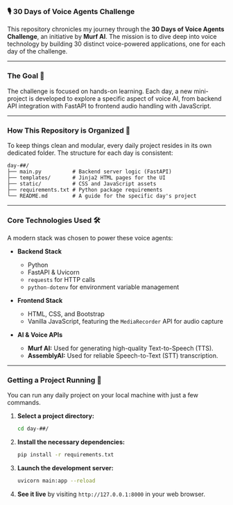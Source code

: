 
### 🎙️ 30 Days of Voice Agents Challenge

This repository chronicles my journey through the **30 Days of Voice Agents Challenge**, an initiative by **Murf AI**. The mission is to dive deep into voice technology by building 30 distinct voice-powered applications, one for each day of the challenge.

-----

### The Goal 🎯

The challenge is focused on hands-on learning. Each day, a new mini-project is developed to explore a specific aspect of voice AI, from backend API integration with FastAPI to frontend audio handling with JavaScript.

-----

### How This Repository is Organized 📂

To keep things clean and modular, every daily project resides in its own dedicated folder. The structure for each day is consistent:

```
day-##/
├── main.py          # Backend server logic (FastAPI)
├── templates/       # Jinja2 HTML pages for the UI
├── static/          # CSS and JavaScript assets
├── requirements.txt # Python package requirements
└── README.md        # A guide for the specific day's project
```

-----

### Core Technologies Used 🛠️

A modern stack was chosen to power these voice agents:

  * **Backend Stack**

      * Python
      * FastAPI & Uvicorn
      * `requests` for HTTP calls
      * `python-dotenv` for environment variable management

  * **Frontend Stack**

      * HTML, CSS, and Bootstrap
      * Vanilla JavaScript, featuring the `MediaRecorder` API for audio capture

  * **AI & Voice APIs**

      * **Murf AI:** Used for generating high-quality Text-to-Speech (TTS).
      * **AssemblyAI:** Used for reliable Speech-to-Text (STT) transcription.

-----

### Getting a Project Running 🚀

You can run any daily project on your local machine with just a few commands.

1.  **Select a project directory:**

    ```bash
    cd day-##/
    ```

2.  **Install the necessary dependencies:**

    ```bash
    pip install -r requirements.txt
    ```

3.  **Launch the development server:**

    ```bash
    uvicorn main:app --reload
    ```

4.  **See it live** by visiting `http://127.0.0.1:8000` in your web browser.
